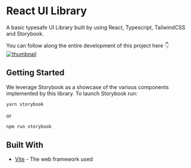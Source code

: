 # React UI Library

A basic typesafe UI Library built by using React, Typescript, TailwindCSS and Storybook.

You can follow along the entire development of this project here 👇
[![thumbnail](https://github.com/gionathas/simple-ui/assets/16454253/f0978363-014b-4db0-836d-502383f43c68)](https://youtu.be/L8SxJ_cN1qc?si=FqtXtcml6DSpwycz)

## Getting Started

We leverage Storybook as a showcase of the various components implemented by this library.
To launch Storybook run:

```bash
yarn storybook
```

or

```bash
npm run storybook
```

## Built With

- [Vite](https://vitejs.dev/) - The web framework used

